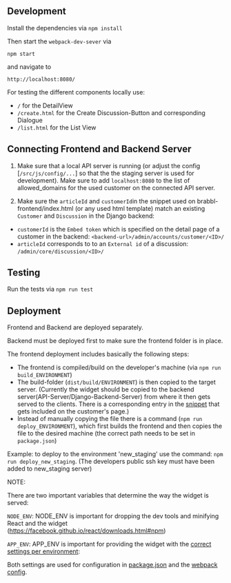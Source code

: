Development
-----------

Install the dependencies via `npm install`

Then start the `webpack-dev-sever` via

`npm start`

and navigate to

`http://localhost:8080/`

For testing the different components locally use:

* `/` for the DetailView
* `/create.html` for the Create Discussion-Button and corresponding Dialogue
* `/list.html` for the List View


Connecting Frontend and Backend Server
--------------------------------------

1) Make sure that a local API server is running (or adjust the config [`/src/js/config/...`]
so that the the staging server is used for development).
Make sure to add `localhost:8080` to the list of allowed_domains for the used customer on the connected API server.

2) Make sure the `articleId` and `customerId`in the snippet used on brabbl-frontend/index.html (or any used html template) match an existing `Customer` and `Discussion` in the Django backend:
* `customerId` is the `Embed token` which is specified on the detail page of a customer in the backend: `<backend-url>/admin/accounts/customer/<ID>/`
* `articleId` corresponds to to an `External id` of a discussion: `/admin/core/discussion/<ID>/`




Testing
-------

Run the tests via `npm run test`

Deployment
----------

Frontend and Backend are deployed separately.

Backend must be deployed first to make sure the frontend folder is in place.

The frontend deployment includes basically the following steps:
* The frontend is compiled/build on the developer's machine (via `npm run build_ENVIRONMENT`)
* The build-folder (`dist/build/ENVIRONMENT`) is then copied to the target server. (Currently the widget should be copied to the backend server(API-Server/Django-Backend-Server) from where it then gets served to the clients. There is a corresponding entry in the [snippet](https://github.com/brabbl/brabbl-backend#snippet) that gets included on the customer's page.)
* Instead of manually copying the file there is a command (`npm run deploy_ENVIRONMENT`), which first builds the frontend and then copies the file to the desired machine (the correct path needs to be set in `package.json`)

Example: to deploy to the environment 'new_staging' use the command: `npm run deploy_new_staging`.
(The developers public ssh key must have been added to new_staging server)

NOTE:

There are two important variables that determine the way the widget is served:

`NODE_ENV`: NODE_ENV is important for dropping the dev tools and minifying React and the widget (https://facebook.github.io/react/downloads.html#npm)

`APP_ENV`: APP_ENV is important for providing the widget with the [correct settings per environment](https://github.com/brabbl/brabbl-frontend/blob/master/src/js/config/index.js):

Both settings are used for configuration in [package.json](https://github.com/brabbl/brabbl-frontend/blob/master/package.json#L12) and the [webpack config](https://github.com/brabbl/brabbl-frontend/blob/master/webpack.production.config.js#L15).
